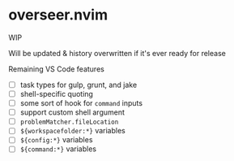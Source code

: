 # overseer.nvim

WIP

Will be updated & history overwritten if it's ever ready for release

Remaining VS Code features

- [ ] task types for gulp, grunt, and jake
- [ ] shell-specific quoting
- [ ] some sort of hook for `command` inputs
- [ ] support custom shell argument
- [ ] `problemMatcher.fileLocation`
- [ ] `${workspacefolder:*}` variables
- [ ] `${config:*}` variables
- [ ] `${command:*}` variables
